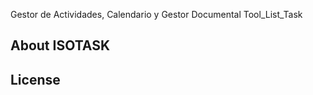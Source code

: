 Gestor de Actividades, Calendario y Gestor Documental
Tool_List_Task
## About ISOTASK





## License
